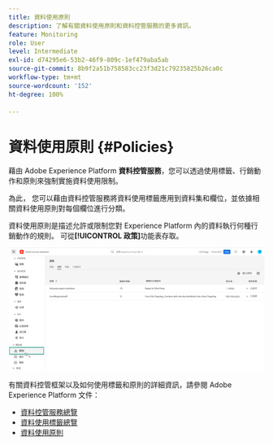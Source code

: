 ```yaml
---
title: 資料使用原則
description: 了解有關資料使用原則和資料控管服務的更多資訊。
feature: Monitoring
role: User
level: Intermediate
exl-id: d74295e6-53b2-46f9-809c-1ef479aba5ab
source-git-commit: 8b9f2a51b758583cc23f3d21c79235825b26ca0c
workflow-type: tm+mt
source-wordcount: '152'
ht-degree: 100%

---
```


# 資料使用原則 {#Policies}


藉由 Adobe Experience Platform **資料控管服務**，您可以透過使用標籤、行銷動作和原則來強制實施資料使用限制。

為此， 您可以藉由資料控管服務將資料使用標籤應用到資料集和欄位，並依據相關資料使用原則對每個欄位進行分類。

資料使用原則是描述允許或限制您對 Experience Platform 內的資料執行何種行銷動作的規則。 可從&#x200B;**[!UICONTROL 政策]**&#x200B;功能表存取。

![](assets/policies.png)

有關資料控管框架以及如何使用標籤和原則的詳細資訊，請參閱 Adobe Experience Platform 文件：

* [資料控管服務總覽](https://experienceleague.adobe.com/docs/experience-platform/data-governance/home.html?lang=zh-Hant)
* [資料使用標籤總覽](https://experienceleague.adobe.com/docs/experience-platform/data-governance/labels/overview.html?lang=zh-Hant)
* [資料使用原則](https://experienceleague.adobe.com/docs/experience-platform/data-governance/policies/overview.html?lang=zh-Hant)

